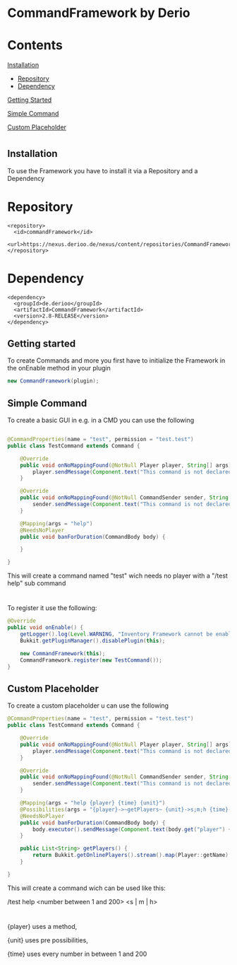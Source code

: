 
# CommandFramework by Derio


# Contents



[Installation](#Installation)
- [Repository](#repository)
- [Dependency](#dependency)

[Getting Started](#getting-started)

[Simple Command](#simple-command)

[Custom Placeholder](#custom-placeholder)

#

## Installation

To use the Framework you have to install it via a Repository and a Dependency

# Repository
  ```
  <repository>
    <id>commandFramework</id>
    <url>https://nexus.derioo.de/nexus/content/repositories/CommandFramework</url>
  </repository>
```
#
# Dependency

```
<dependency>
  <groupId>de.derioo</groupId>
  <artifactId>CommandFramework</artifactId>
  <version>2.8-RELEASE</version>
</dependency>

```

## Getting started

To create Commands and more you first have to initialize the Framework in the onEnable method in your plugin

```java
new CommandFramework(plugin);
```

## Simple Command

To create a basic GUI in e.g. in a CMD you can use the following

```java

@CommandProperties(name = "test", permission = "test.test")
public class TestCommand extends Command {

    @Override
    public void onNoMappingFound(@NotNull Player player, String[] args) {
        player.sendMessage(Component.text("This command is not declared"));
    }

    @Override
    public void onNoMappingFound(@NotNull CommandSender sender, String[] args) {
        sender.sendMessage(Component.text("This command is not declared"));
    }

    @Mapping(args = "help")
    @NeedsNoPlayer
    public void banForDuration(CommandBody body) {

    }

}

```

This will create a command named "test" wich needs no player with a "/test help" sub command

#

To register it use the following:

```java
@Override
public void onEnable() {
    getLogger().log(Level.WARNING, "Inventory Framework cannot be enabled");
    Bukkit.getPluginManager().disablePlugin(this);

    new CommandFramework(this);
    CommandFramework.register(new TestCommand());
}

```



## Custom Placeholder

To create a custom placeholder u can use the following
```java
@CommandProperties(name = "test", permission = "test.test")
public class TestCommand extends Command {

    @Override
    public void onNoMappingFound(@NotNull Player player, String[] args) {
        player.sendMessage(Component.text("This command is not declared"));
    }

    @Override
    public void onNoMappingFound(@NotNull CommandSender sender, String[] args) {
        sender.sendMessage(Component.text("This command is not declared"));
    }

    @Mapping(args = "help {player} {time} {unit}")
    @Possibilities(args = "{player}->~getPlayers~ {unit}->s;m;h {time}->~1-200~")
    @NeedsNoPlayer
    public void banForDuration(CommandBody body) {
        body.executor().sendMessage(Component.text(body.get("player") + " with " + body.get("time") +" unit: " + body.get("unit")));
    }

    public List<String> getPlayers() {
        return Bukkit.getOnlinePlayers().stream().map(Player::getName).collect(Collectors.toList());
    }

}

```

This will create a command wich can be used like this:

/test help <player> <number between 1 and 200> <s | m | h>

#
 
{player} uses a method,

{unit} uses pre possibilities, 

{time} uses every number in between 1 and 200	






